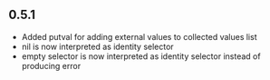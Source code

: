 ## 0.5.1
* Added putval for adding external values to collected values list
* nil is now interpreted as identity selector
* empty selector is now interpreted as identity selector instead of producing error
